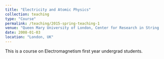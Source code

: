```yaml
---
title: "Electricity and Atomic Physics"
collection: teaching
type: "Course"
permalink: /teaching/2015-spring-teaching-1
venue: "Queen Mary University of London, Center for Research in String Theory"
date: 2008-01-03
location: "London, UK"
---
```


This is a course on Electromagnetism first year undergrad students.

